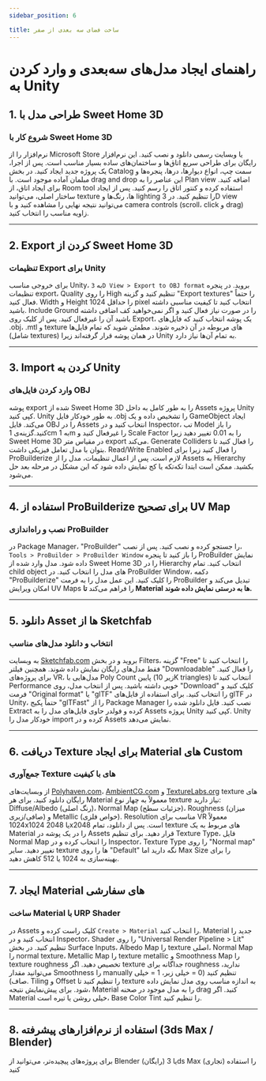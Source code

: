 ```yaml
---
sidebar_position: 6

title: ساخت فضای سه بعدی از صفر
---
```


# راهنمای ایجاد مدل‌های سه‌بعدی و وارد کردن به Unity

## 1. طراحی مدل با Sweet Home 3D

### شروع کار با Sweet Home 3D

نرم‌افزار را از Microsoft Store یا وبسایت رسمی دانلود و نصب کنید. این نرم‌افزار رایگان برای طراحی سریع اتاق‌ها و ساختمان‌های ساده بسیار مناسب است. پس از اجرا، یک پروژه جدید ایجاد کنید. در بخش Catalog سمت چپ، انواع دیوارها، درها، پنجره‌ها و مبلمان آماده موجود است. با drag and drop این عناصر را به Plan view اضافه کنید. برای ایجاد اتاق، از Room tool استفاده کرده و کنتور اتاق را رسم کنید. پس از ایجاد ساختار اصلی، می‌توانید texture ها، رنگ‌ها و lighting را تنظیم کنید. در 3D view می‌توانید نتیجه نهایی را مشاهده کنید و با camera controls (scroll، click و drag) زاویه مناسب را انتخاب کنید.

---

## 2. Export کردن از Sweet Home 3D

### تنظیمات Export برای Unity

برای خروجی مناسب Unity، به `3D View > Export to OBJ format` بروید. در پنجره تنظیمات export، Quality را روی High تنظیم کنید و گزینه "Export textures" را حتماً فعال کنید. Width و Height را حداقل 1024 pixel انتخاب کنید تا کیفیت مناسبی داشته باشید. Include Ground را در صورت نیاز فعال کنید و اگر نمی‌خواهید کف اضافی داشته باشید آن را غیرفعال کنید. پس از کلیک روی Export، یک پوشه انتخاب کنید که فایل‌های .obj، .mtl و texture های مربوطه در آن ذخیره شوند. مطمئن شوید که تمام فایل‌ها (شامل textures) در همان پوشه قرار گرفته‌اند زیرا Unity به تمام آن‌ها نیاز دارد.

---

## 3. Import کردن به Unity

### وارد کردن فایل‌های OBJ

پوشه export شده از Sweet Home 3D را به طور کامل به داخل Assets پروژه Unity کپی کنید. Unity به طور خودکار فایل .obj را تشخیص داده و یک GameObject ایجاد می‌کند. فایل OBJ را در Assets انتخاب کنید و در Inspector، تب Model را باز کنید.گزینه‌ی 1cm به 1m را غیرفعال کنید و Scale Factor را به 0.01 تغییر دهید زیرا Sweet Home 3D در مقیاس متر export می‌کند. Generate Colliders را فعال کنید تا بتوان با مدل تعامل فیزیکی داشت. Read/Write Enabled را فعال کنید زیرا برای ProBuilderize لازم است. پس از اعمال تنظیمات، مدل را از Assets به Hierarchy بکشید. ممکن است ابتدا تکه‌تکه یا کج نمایش داده شود که این مشکل در مرحله بعد حل می‌شود.

---

## 4. استفاده از ProBuilderize برای تصحیح UV Map

### نصب و راه‌اندازی ProBuilder

در Package Manager، "ProBuilder" را جستجو کرده و نصب کنید. پس از نصب، `Tools > ProBuilder > ProBuilder Window` را باز کنید تا پنجره ProBuilder نمایش داده شود. مدل وارد شده از Sweet Home 3D را در Hierarchy انتخاب کنید. تمام child object های مدل را انتخاب کنید. در ProBuilder Window، دکمه "ProBuilderize" را کلیک کنید. این عمل مدل را به فرمت ProBuilder تبدیل می‌کند و امکان ویرایش UV Maps را فراهم می‌کند **تا Material ها به درستی نمایش داده شوند.**

---

## 5. دانلود Asset ها از Sketchfab

### انتخاب و دانلود مدل‌های مناسب

به وبسایت [Sketchfab.com](https://sketchfab.com/3d-models) بروید و در بخش Filters، گزینه "Free" را انتخاب کنید تا فقط مدل‌های رایگان نمایش داده شوند. همچنین فیلتر "Downloadable" را فعال کنید. برای پروژه‌های VR، مدل‌هایی با Poly Count پایین (زیر 10K triangles) انتخاب کنید تا Performance خوبی داشته باشید. پس از انتخاب مدل، روی "Download" کلیک کنید و فرمت "Original format" یا "glTF" را انتخاب کنید. برای استفاده از فایل‌های glTF در Unity، حتماً پکیج "glTFast" را از Package Manager نصب کنید. فایل دانلود شده را Extract کرده و فولدر حاوی فایل‌های مدل را به Assets پروژه Unity کپی کنید. Unity خودکار مدل را import کرده و در Assets نمایش می‌دهد.

---

## 6. دریافت Texture برای ایجاد Material های Custom

### جمع‌آوری Texture های با کیفیت

از وبسایت‌های [Polyhaven.com](https://polyhaven.com/)، [AmbientCG.com](https://ambientcg.com/) و [TextureLabs.org](https://texturelabs.org/) texture های رایگان دانلود کنید. برای هر Material معمولاً به چهار نوع texture نیاز دارید: Diffuse/Albedo (رنگ اصلی)، Normal Map (جزئیات سطح)، Roughness (میزان صافی/زبری) و Metallic (خواص فلزی). Resolution مناسب برای VR معمولاً 1024x1024 یا 2048x2048 است. پس از دانلود، تمام texture های مربوط به یک Material را در یک پوشه در Assets قرار دهید. برای تنظیم Texture Type، فایل Normal Map را انتخاب کرده و در Inspector، Texture Type را روی "Normal map" تغییر دهید. سایر texture ها را روی "Default" نگه دارید اما Max Size را برای بهینه‌سازی به 1024 یا 512 کاهش دهید.

---

## 7. ایجاد Material های سفارشی

### ساخت Material با URP Shader

در Assets کلیک راست کرده و `Create > Material` را انتخاب کنید. Material جدید را انتخاب کنید و در Inspector، Shader را روی "Universal Render Pipeline > Lit" تنظیم کنید. در بخش Surface Inputs، Albedo Map را texture اصلی، Normal Map را normal texture، Metallic Map را texture metallic و Smoothness Map را texture roughness تخصیص دهید. اگر texture جداگانه برای roughness ندارید، می‌توانید مقدار Smoothness را manually تنظیم کنید (0 = خیلی زبر، 1 = خیلی صاف). Tiling و Offset را تنظیم کنید تا texture به اندازه مناسب روی مدل نمایش داده شود. برای پیش‌نمایش نتیجه، Material را به مدل موجود در صحنه drag کنید. اگر Material خیلی روشن یا تیره است، Base Color Tint را تنظیم کنید.

---

## 8. استفاده از نرم‌افزارهای پیشرفته (3ds Max / Blender)

برای پروژه‌های پیچیده‌تر، می‌توانید از Blender (رایگان) یا 3ds Max (تجاری) را استفاده کنید
